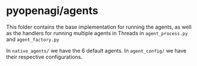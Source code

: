 # pyopenagi/agents
This folder contains the base implementation for running the agents, as well as the handlers for running multiple agents in Threads in `agent_process.py` and `agent_factory.py`

In `native_agents/` we have the 6 default agents.
In `agent_config/` we have their respective configurations.
